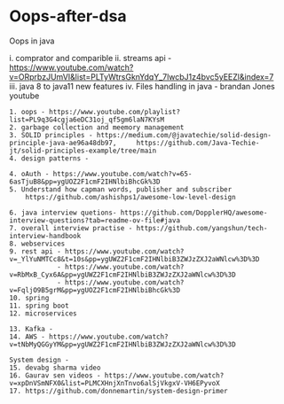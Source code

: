 # Oops-after-dsa
Oops in java

i. comprator and comparible
ii.	streams api - https://www.youtube.com/watch?v=ORprbzJUmVI&list=PLTyWtrsGknYdqY_7lwcbJ1z4bvc5yEEZl&index=7  
iii.	java 8 to java11  new features
iv. Files handling in java - brandan Jones youtube
	
	
	1. oops - https://www.youtube.com/playlist?list=PL9q3G4cgja6eDC31oj_qf5gm6laN7KYsM
	2. garbage collection and meemory management
	3. SOLID principles - https://medium.com/@javatechie/solid-design-principle-java-ae96a48db97,     https://github.com/Java-Techie-jt/solid-principles-example/tree/main    
 	4. design patterns -  

	4. oAuth - https://www.youtube.com/watch?v=65-6asTjuB8&pp=ygUOZ2F1cmF2IHNlbiBhcGk%3D	
	5. Understand how capman words, publisher and subscriber
		https://github.com/ashishps1/awesome-low-level-design
	
	6. java interview quetions- https://github.com/DopplerHQ/awesome-interview-questions?tab=readme-ov-file#java
	7. overall interview practise - https://github.com/yangshun/tech-interview-handbook
	8. webservices
	9. rest api - https://www.youtube.com/watch?v=_YlYuNMTCc8&t=10s&pp=ygUWZ2F1cmF2IHNlbiB3ZWJzZXJ2aWNlcw%3D%3D
				- https://www.youtube.com/watch?v=RbMxB_Cyx6A&pp=ygUWZ2F1cmF2IHNlbiB3ZWJzZXJ2aWNlcw%3D%3D
				- https://www.youtube.com/watch?v=FqljO9B5grM&pp=ygUOZ2F1cmF2IHNlbiBhcGk%3D
	10. spring 
	11. spring boot
	12. microservices
	
	13. Kafka - 
	14. AWS - https://www.youtube.com/watch?v=tNbMyQGGyYM&pp=ygUWZ2F1cmF2IHNlbiB3ZWJzZXJ2aWNlcw%3D%3D
	
	System design - 
	15. devabg sharma video
	16. Gaurav sen videos - https://www.youtube.com/watch?v=xpDnVSmNFX0&list=PLMCXHnjXnTnvo6alSjVkgxV-VH6EPyvoX
	17. https://github.com/donnemartin/system-design-primer
